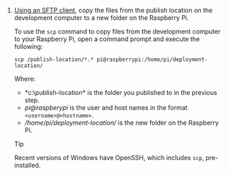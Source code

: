 1. [Using an SFTP client](https://www.raspberrypi.org/documentation/remote-access/ssh/sftp.md), copy the files from the publish location on the development computer to a new folder on the Raspberry Pi.

    To use the `scp` command to copy files from the development computer to your Raspberry Pi, open a command prompt and execute the following:

    ```console
    scp /publish-location/*.* pi@raspberrypi:/home/pi/deployment-location/
    ```

    Where:

    - *c:\publish-location\* is the folder you published to in the previous step.
    - *pi@raspberypi* is the user and host names in the format `<username>@<hostname>`.
    - */home/pi/deployment-location/* is the new folder on the Raspberry Pi.

    > [!TIP]
    > Recent versions of Windows have OpenSSH, which includes `scp`, pre-installed.
